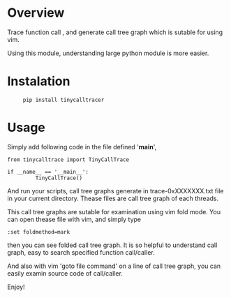 # Overview

 Trace function call , and generate call tree graph which is 
 sutable for using vim.

 Using this module, understanding large python module is more easier.

# Instalation

```
     pip install tinycalltracer
```

# Usage

 Simply add following code in the file defined '__main__',


```
from tinycalltrace import TinyCallTrace

if __name__ == '__main__':
         TinyCallTrace()
```

 And run your scripts, call tree graphs generate in trace-0xXXXXXXX.txt file 
in your current directory. Thease files are call tree graph of each threads.

 This call tree graphs are sutable for examination using vim fold mode.
 You can open thease file with vim, and simply type 

```
:set foldmethod=mark

```
then you can see folded call tree graph. It is so helpful to understand 
call graph, easy to search specified function call/caller.

And also with vim 'goto file command' on a line of call tree graph,
you can easily examin source code of call/caller.

Enjoy!


